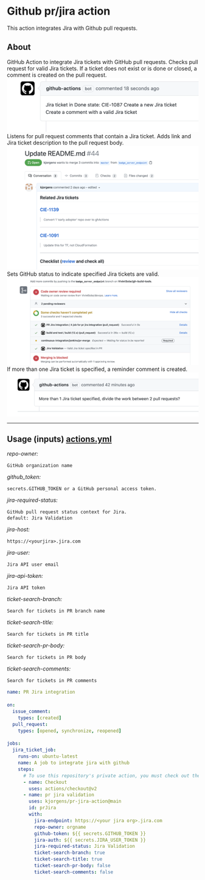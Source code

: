 # Github pr/jira action

This action integrates Jira with Github pull requests.

## About

GitHub Action to integrate Jira tickets with GitHub pull requests. Checks pull request for valid Jira tickets. If a ticket does not exist or is done or closed, a comment is created on the pull request.
![Screenshot](./img/invalid_ticket.png)
Listens for pull request comments that contain a Jira ticket. Adds link and Jira ticket description to the pull request body.
![Screenshot](./img/pr_body_jira.png)
Sets GitHub status to indicate specified Jira tickets are valid.
![Screenshot](./img/jira_valid_status.png)
If more than one Jira ticket is specified, a reminder comment is created.
![Screenshot](./img/two_tickets_remind.png)

---

## Usage (inputs) [actions.yml](action.yml)
 _repo-owner:_

    GitHub organization name   
 _github_token:_

    secrets.GITHUB_TOKEN or a GitHub personal access token.
 _jira-required-status:_

    GitHub pull request status context for Jira.
    default: Jira Validation
 _jira-host:_

    https://<yourjira>.jira.com
 _jira-user:_

    Jira API user email
 _jira-api-token:_

    Jira API token
 _ticket-search-branch:_

    Search for tickets in PR branch name
 _ticket-search-title:_

    Search for tickets in PR title
 _ticket-search-pr-body:_

    Search for tickets in PR body
 _ticket-search-comments:_

    Search for tickets in PR comments
    
 



```yaml
name: PR Jira integration

on:
  issue_comment:
    types: [created]
  pull_request:
    types: [opened, synchronize, reopened]

jobs:
  jira_ticket_job:
    runs-on: ubuntu-latest
    name: A job to integrate jira with github
    steps:
      # To use this repository's private action, you must check out the repository
      - name: Checkout
        uses: actions/checkout@v2
      - name: pr jira validation
        uses: kjorgens/pr-jira-action@main
        id: prJira
        with:
          jira-endpoint: https://<your jira org>.jira.com
          repo-owner: orgname
          github-token: ${{ secrets.GITHUB_TOKEN }}
          jira-auth: ${{ secrets.JIRA_USER_TOKEN }}
          jira-required-status: Jira Validation
          ticket-search-branch: true
          ticket-search-title: true
          ticket-search-pr-body: false
          ticket-search-comments: false
```
